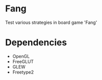 # Fang
Test various strategies in board game 'Fang'

# Dependencies
- OpenGL
- FreeGLUT
- GLEW
- Freetype2
